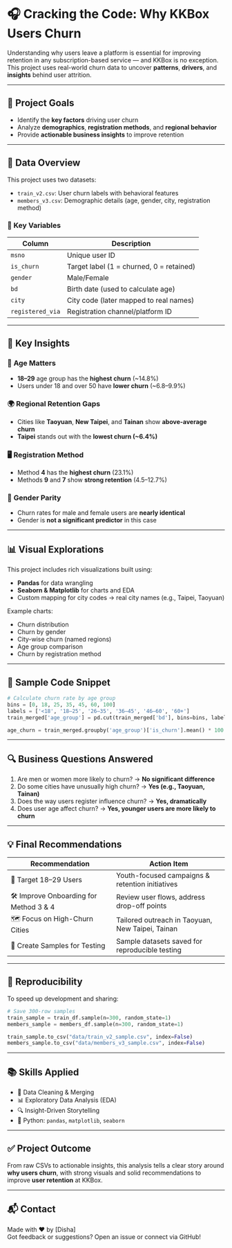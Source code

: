 # 🎧 Cracking the Code: Why KKBox Users Churn

Understanding why users leave a platform is essential for improving retention in any subscription-based service — and KKBox is no exception. This project uses real-world churn data to uncover **patterns**, **drivers**, and **insights** behind user attrition.

---

## 🎯 Project Goals

- Identify the **key factors** driving user churn  
- Analyze **demographics**, **registration methods**, and **regional behavior**  
- Provide **actionable business insights** to improve retention

---

## 📁 Data Overview

This project uses two datasets:

- `train_v2.csv`: User churn labels with behavioral features  
- `members_v3.csv`: Demographic details (age, gender, city, registration method)

### 🔑 Key Variables

| Column           | Description                                   |
|------------------|-----------------------------------------------|
| `msno`           | Unique user ID                                |
| `is_churn`       | Target label (1 = churned, 0 = retained)       |
| `gender`         | Male/Female                                   |
| `bd`             | Birth date (used to calculate age)            |
| `city`           | City code (later mapped to real names)        |
| `registered_via` | Registration channel/platform ID              |

---

## 🧠 Key Insights

### 👥 **Age Matters**

- **18–29** age group has the **highest churn** (~14.8%)  
- Users under 18 and over 50 have **lower churn** (~6.8–9.9%)

### 🌍 **Regional Retention Gaps**

- Cities like **Taoyuan**, **New Taipei**, and **Tainan** show **above-average churn**
- **Taipei** stands out with the **lowest churn (~6.4%)**

### 🖥️ **Registration Method**

- Method **4** has the **highest churn** (23.1%)  
- Methods **9** and **7** show **strong retention** (4.5–12.7%)

### 🚻 **Gender Parity**

- Churn rates for male and female users are **nearly identical**
- Gender is **not a significant predictor** in this case

---

## 📊 Visual Explorations

This project includes rich visualizations built using:

- **Pandas** for data wrangling  
- **Seaborn & Matplotlib** for charts and EDA  
- Custom mapping for city codes → real city names (e.g., Taipei, Taoyuan)

Example charts:
- Churn distribution  
- Churn by gender  
- City-wise churn (named regions)  
- Age group comparison  
- Churn by registration method

---

## 🧪 Sample Code Snippet

```python
# Calculate churn rate by age group
bins = [0, 18, 25, 35, 45, 60, 100]
labels = ['<18', '18–25', '26–35', '36–45', '46–60', '60+']
train_merged['age_group'] = pd.cut(train_merged['bd'], bins=bins, labels=labels)

age_churn = train_merged.groupby('age_group')['is_churn'].mean() * 100
```

---

## 🔍 Business Questions Answered

1. Are men or women more likely to churn? → **No significant difference**
2. Do some cities have unusually high churn? → **Yes (e.g., Taoyuan, Tainan)**
3. Does the way users register influence churn? → **Yes, dramatically**
4. Does user age affect churn? → **Yes, younger users are more likely to churn**

---

## 💡 Final Recommendations

| Recommendation                                      | Action Item                                        |
|-----------------------------------------------------|----------------------------------------------------|
| 🎯 Target 18–29 Users                               | Youth-focused campaigns & retention initiatives   |
| 🛠️ Improve Onboarding for Method 3 & 4             | Review user flows, address drop-off points        |
| 🗺️ Focus on High-Churn Cities                      | Tailored outreach in Taoyuan, New Taipei, Tainan  |
| 🧪 Create Samples for Testing                      | Sample datasets saved for reproducible testing    |

---

## 🔄 Reproducibility

To speed up development and sharing:

```python
# Save 300-row samples
train_sample = train_df.sample(n=300, random_state=1)
members_sample = members_df.sample(n=300, random_state=1)

train_sample.to_csv("data/train_v2_sample.csv", index=False)
members_sample.to_csv("data/members_v3_sample.csv", index=False)
```

---

## 📚 Skills Applied

- 🧹 Data Cleaning & Merging  
- 📊 Exploratory Data Analysis (EDA)  
- 🔍 Insight-Driven Storytelling  
- 🐍 Python: `pandas`, `matplotlib`, `seaborn`

---

## ✅ Project Outcome

From raw CSVs to actionable insights, this analysis tells a clear story around **why users churn**, with strong visuals and solid recommendations to improve **user retention** at KKBox.

---

## 📬 Contact

Made with ❤️ by [Disha]  
Got feedback or suggestions? Open an issue or connect via GitHub!


